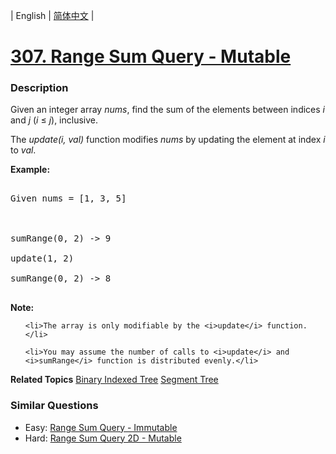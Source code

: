 | English | [简体中文](README.md) |

# [307. Range Sum Query - Mutable](https://leetcode-cn.com/problems/range-sum-query-mutable)
 ### Description
<p>Given an integer array <i>nums</i>, find the sum of the elements between indices <i>i</i> and <i>j</i> (<i>i</i> &le; <i>j</i>), inclusive.</p>

<p>The <i>update(i, val)</i> function modifies <i>nums</i> by updating the element at index <i>i</i> to <i>val</i>.</p>

<p><b>Example:</b></p>

<pre>
Given nums = [1, 3, 5]

sumRange(0, 2) -&gt; 9
update(1, 2)
sumRange(0, 2) -&gt; 8
</pre>

<p><b>Note:</b></p>

<ol>
	<li>The array is only modifiable by the <i>update</i> function.</li>
	<li>You may assume the number of calls to <i>update</i> and <i>sumRange</i> function is distributed evenly.</li>
</ol>

**Related Topics**  [Binary Indexed Tree](https://leetcode-cn.com/tag/binary-indexed-tree) [Segment Tree](https://leetcode-cn.com/tag/segment-tree) 

### Similar Questions
 - Easy:	[Range Sum Query - Immutable](https://leetcode-cn.com/problems/range-sum-query-immutable) 
 - Hard:	[Range Sum Query 2D - Mutable](https://leetcode-cn.com/problems/range-sum-query-2d-mutable) 
